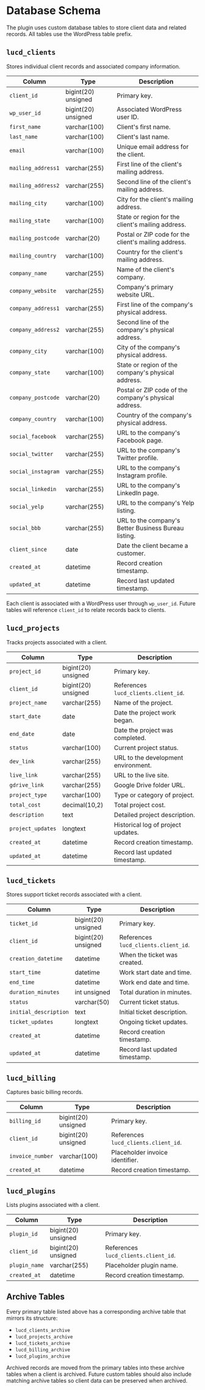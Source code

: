 # Database Schema

The plugin uses custom database tables to store client data and related records. All tables use the WordPress table prefix.

## `lucd_clients`
Stores individual client records and associated company information.

| Column | Type | Description |
| --- | --- | --- |
| `client_id` | bigint(20) unsigned | Primary key. |
| `wp_user_id` | bigint(20) unsigned | Associated WordPress user ID. |
| `first_name` | varchar(100) | Client's first name. |
| `last_name` | varchar(100) | Client's last name. |
| `email` | varchar(100) | Unique email address for the client. |
| `mailing_address1` | varchar(255) | First line of the client's mailing address. |
| `mailing_address2` | varchar(255) | Second line of the client's mailing address. |
| `mailing_city` | varchar(100) | City for the client's mailing address. |
| `mailing_state` | varchar(100) | State or region for the client's mailing address. |
| `mailing_postcode` | varchar(20) | Postal or ZIP code for the client's mailing address. |
| `mailing_country` | varchar(100) | Country for the client's mailing address. |
| `company_name` | varchar(255) | Name of the client's company. |
| `company_website` | varchar(255) | Company's primary website URL. |
| `company_address1` | varchar(255) | First line of the company's physical address. |
| `company_address2` | varchar(255) | Second line of the company's physical address. |
| `company_city` | varchar(100) | City of the company's physical address. |
| `company_state` | varchar(100) | State or region of the company's physical address. |
| `company_postcode` | varchar(20) | Postal or ZIP code of the company's physical address. |
| `company_country` | varchar(100) | Country of the company's physical address. |
| `social_facebook` | varchar(255) | URL to the company's Facebook page. |
| `social_twitter` | varchar(255) | URL to the company's Twitter profile. |
| `social_instagram` | varchar(255) | URL to the company's Instagram profile. |
| `social_linkedin` | varchar(255) | URL to the company's LinkedIn page. |
| `social_yelp` | varchar(255) | URL to the company's Yelp listing. |
| `social_bbb` | varchar(255) | URL to the company's Better Business Bureau listing. |
| `client_since` | date | Date the client became a customer. |
| `created_at` | datetime | Record creation timestamp. |
| `updated_at` | datetime | Record last updated timestamp. |

Each client is associated with a WordPress user through `wp_user_id`. Future tables will reference `client_id` to relate records back to clients.

## `lucd_projects`
Tracks projects associated with a client.

| Column | Type | Description |
| --- | --- | --- |
| `project_id` | bigint(20) unsigned | Primary key. |
| `client_id` | bigint(20) unsigned | References `lucd_clients.client_id`. |
| `project_name` | varchar(255) | Name of the project. |
| `start_date` | date | Date the project work began. |
| `end_date` | date | Date the project was completed. |
| `status` | varchar(100) | Current project status. |
| `dev_link` | varchar(255) | URL to the development environment. |
| `live_link` | varchar(255) | URL to the live site. |
| `gdrive_link` | varchar(255) | Google Drive folder URL. |
| `project_type` | varchar(100) | Type or category of project. |
| `total_cost` | decimal(10,2) | Total project cost. |
| `description` | text | Detailed project description. |
| `project_updates` | longtext | Historical log of project updates. |
| `created_at` | datetime | Record creation timestamp. |
| `updated_at` | datetime | Record last updated timestamp. |

## `lucd_tickets`
Stores support ticket records associated with a client.

| Column | Type | Description |
| --- | --- | --- |
| `ticket_id` | bigint(20) unsigned | Primary key. |
| `client_id` | bigint(20) unsigned | References `lucd_clients.client_id`. |
| `creation_datetime` | datetime | When the ticket was created. |
| `start_time` | datetime | Work start date and time. |
| `end_time` | datetime | Work end date and time. |
| `duration_minutes` | int unsigned | Total duration in minutes. |
| `status` | varchar(50) | Current ticket status. |
| `initial_description` | text | Initial ticket description. |
| `ticket_updates` | longtext | Ongoing ticket updates. |
| `created_at` | datetime | Record creation timestamp. |
| `updated_at` | datetime | Record last updated timestamp. |

## `lucd_billing`
Captures basic billing records.

| Column | Type | Description |
| --- | --- | --- |
| `billing_id` | bigint(20) unsigned | Primary key. |
| `client_id` | bigint(20) unsigned | References `lucd_clients.client_id`. |
| `invoice_number` | varchar(100) | Placeholder invoice identifier. |
| `created_at` | datetime | Record creation timestamp. |

## `lucd_plugins`
Lists plugins associated with a client.

| Column | Type | Description |
| --- | --- | --- |
| `plugin_id` | bigint(20) unsigned | Primary key. |
| `client_id` | bigint(20) unsigned | References `lucd_clients.client_id`. |
| `plugin_name` | varchar(255) | Placeholder plugin name. |
| `created_at` | datetime | Record creation timestamp. |

## Archive Tables

Every primary table listed above has a corresponding archive table that mirrors its structure:

- `lucd_clients_archive`
- `lucd_projects_archive`
- `lucd_tickets_archive`
- `lucd_billing_archive`
- `lucd_plugins_archive`

Archived records are moved from the primary tables into these archive tables when a client is archived. Future custom tables should also include matching archive tables so client data can be preserved when archived.
